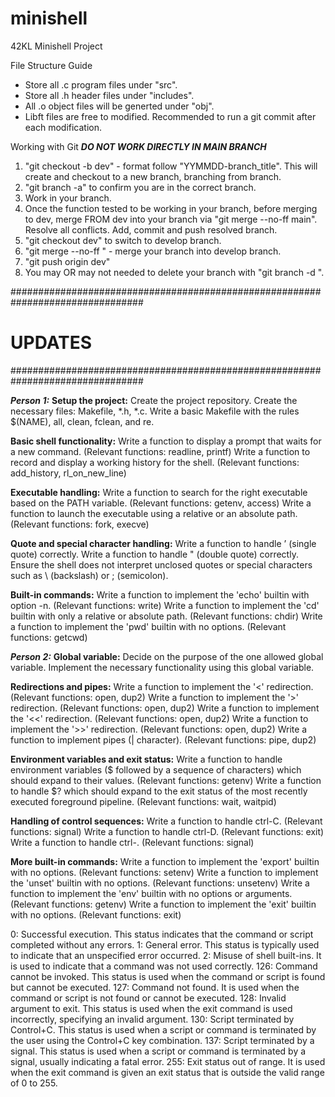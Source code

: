# minishell
42KL Minishell Project

File Structure Guide
- Store all .c program files under "src".
- Store all .h header files under "includes".
- All .o object files will be generted under "obj".
- Libft files are free to modified. Recommended to run a git commit after each modification.

Working with Git
***DO NOT WORK DIRECTLY IN MAIN BRANCH***
1. "git checkout -b <new branch name> dev" - format follow "YYMMDD-branch_title".
    This will create and checkout to a new branch, branching from <dev> branch.
2. "git branch -a" to confirm you are in the correct branch.
3. Work in your branch.
4. Once the function tested to be working in your branch, before merging to dev,
   merge FROM dev into your branch via "git merge --no-ff main". 
   Resolve all conflicts.
   Add, commit and push resolved branch.
5. "git checkout dev" to switch to develop branch.
6. "git merge --no-ff <your branch>" - merge your branch into develop branch.
7. "git push origin dev"
8. You may OR may not needed to delete your branch with "git branch -d <your branch>".


################################################################################
#                                    UPDATES                                   #
################################################################################

***Person 1:***
**Setup the project:**
Create the project repository.
Create the necessary files: Makefile, *.h, *.c.
Write a basic Makefile with the rules $(NAME), all, clean, fclean, and re.

**Basic shell functionality:**
Write a function to display a prompt that waits for a new command. (Relevant functions: readline, printf)
Write a function to record and display a working history for the shell. (Relevant functions: add_history, rl_on_new_line)

**Executable handling:**
Write a function to search for the right executable based on the PATH variable. (Relevant functions: getenv, access)
Write a function to launch the executable using a relative or an absolute path. (Relevant functions: fork, execve)

**Quote and special character handling:**
Write a function to handle ’ (single quote) correctly.
Write a function to handle " (double quote) correctly.
Ensure the shell does not interpret unclosed quotes or special characters such as \ (backslash) or ; (semicolon).

**Built-in commands:**
Write a function to implement the 'echo' builtin with option -n. (Relevant functions: write)
Write a function to implement the 'cd' builtin with only a relative or absolute path. (Relevant functions: chdir)
Write a function to implement the 'pwd' builtin with no options. (Relevant functions: getcwd)

***Person 2:***
**Global variable:**
Decide on the purpose of the one allowed global variable.
Implement the necessary functionality using this global variable.

**Redirections and pipes:**
Write a function to implement the '<' redirection. (Relevant functions: open, dup2)
Write a function to implement the '>' redirection. (Relevant functions: open, dup2)
Write a function to implement the '<<' redirection. (Relevant functions: open, dup2)
Write a function to implement the '>>' redirection. (Relevant functions: open, dup2)
Write a function to implement pipes (| character). (Relevant functions: pipe, dup2)

**Environment variables and exit status:**
Write a function to handle environment variables ($ followed by a sequence of characters) which should expand to their values. (Relevant functions: getenv)
Write a function to handle $? which should expand to the exit status of the most recently executed foreground pipeline. (Relevant functions: wait, waitpid)

**Handling of control sequences:**
Write a function to handle ctrl-C. (Relevant functions: signal)
Write a function to handle ctrl-D. (Relevant functions: exit)
Write a function to handle ctrl-\. (Relevant functions: signal)

**More built-in commands:**
Write a function to implement the 'export' builtin with no options. (Relevant functions: setenv)
Write a function to implement the 'unset' builtin with no options. (Relevant functions: unsetenv)
Write a function to implement the 'env' builtin with no options or arguments. (Relevant functions: getenv)
Write a function to implement the 'exit' builtin with no options. (Relevant functions: exit)

0: Successful execution. This status indicates that the command or script completed without any errors.
1: General error. This status is typically used to indicate that an unspecified error occurred.
2: Misuse of shell built-ins. It is used to indicate that a command was not used correctly.
126: Command cannot be invoked. This status is used when the command or script is found but cannot be executed.
127: Command not found. It is used when the command or script is not found or cannot be executed.
128: Invalid argument to exit. This status is used when the exit command is used incorrectly, specifying an invalid argument.
130: Script terminated by Control+C. This status is used when a script or command is terminated by the user using the Control+C key combination.
137: Script terminated by a signal. This status is used when a script or command is terminated by a signal, usually indicating a fatal error.
255: Exit status out of range. It is used when the exit command is given an exit status that is outside the valid range of 0 to 255.